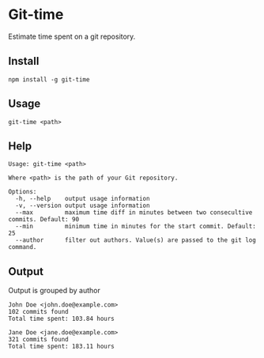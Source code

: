 # Git-time
Estimate time spent on a git repository.

## Install
    npm install -g git-time

## Usage
    git-time <path>

## Help
    Usage: git-time <path>

    Where <path> is the path of your Git repository.
    
    Options:
      -h, --help	output usage information
      -v, --version	output usage information
      --max	    	maximum time diff in minutes between two consecultive commits. Default: 90
      --min	    	minimum time in minutes for the start commit. Default: 25
      --author      filter out authors. Value(s) are passed to the git log command.
      
      
## Output

Output is grouped by author
```
John Doe <john.doe@example.com>
102 commits found
Total time spent: 103.84 hours

Jane Doe <jane.doe@example.com>
321 commits found
Total time spent: 183.11 hours
```
